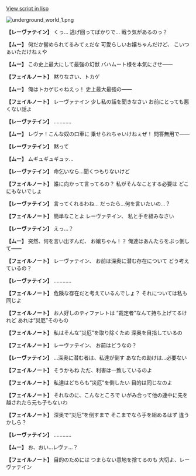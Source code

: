 [View script in lisp](../scripts/101002040.txt)

![underground_world_1.png](../images/backgrounds/underground_world_1.png)

**【レーヴァテイン】**
くっ…
逃げ回ってばかりで…
戦う気があるのっ？

**【ムー】**
何だか嘗められてるみてぇだな
可愛らしいお嬢ちゃんだけど、
こいつぁいただけねぇや

**【ムー】**
この史上最大にして最強の幻獣
バハムート様を本気にさせ――

**【フェイルノート】**
黙りなさい、トカゲ

**【ムー】**
俺はトカゲじゃねえっ！
史上最大最強の――

**【フェイルノート】**
レーヴァテイン
少し私の話を聞きなさい
お前にとっても悪くない話よ

**【レーヴァテイン】**
…………

**【ムー】**
レヴァ！こんな奴の口車に
乗せられちゃいけねぇぜ！
問答無用で――

**【レーヴァテイン】**
黙って

**【ムー】**
ムギュギュギュッ…

**【レーヴァテイン】**
命乞いなら…聞くつもりないけど

**【フェイルノート】**
誰に向かって言ってるの？
私がそんなことする必要は
どこにもないでしょ

**【レーヴァテイン】**
言ってくれるわね…
だったら…何を言いたいの…？

**【フェイルノート】**
簡単なことよ
レーヴァテイン、
私と手を組みなさい

**【レーヴァテイン】**
えっ…？

**【ムー】**
突然、何を言い出すんだ、
お嬢ちゃん！？
俺達はあんたらをぶっ倒して――

**【フェイルノート】**
レーヴァテイン、
お前は深奥に潜む存在について
どう考えているの？

**【レーヴァテイン】**
…………

**【フェイルノート】**
危険な存在だと考えているんでしょ？
それについては私も同じよ

**【フェイルノート】**
お人好しのティファレトは
“裁定者”なんて持ち上げてるけれど
あれは“災厄”そのもの

**【フェイルノート】**
私はそんな“災厄”を取り除くため
深奥を目指しているの

**【フェイルノート】**
レーヴァテイン、
お前はどうなの？

**【レーヴァテイン】**
…深奥に潜む者は、私達が倒す
あなたの助けは…必要ない

**【フェイルノート】**
そうかもね
ただ、利害は一致しているのよ

**【フェイルノート】**
私達はどちらも“災厄”を倒したい
目的は同じなのよ

**【フェイルノート】**
それなのに、こんなところで
いがみ合って他の連中に先を
越されたら元も子もないわ

**【フェイルノート】**
深奥で“災厄”を倒すまで
そこまでなら手を組めるはず
違うかしら？

**【レーヴァテイン】**
…………

**【ムー】**
お、おい…レヴァ…？

**【フェイルノート】**
目的のためには
つまらない意地を捨てるのも
大切よ、レーヴァテイン